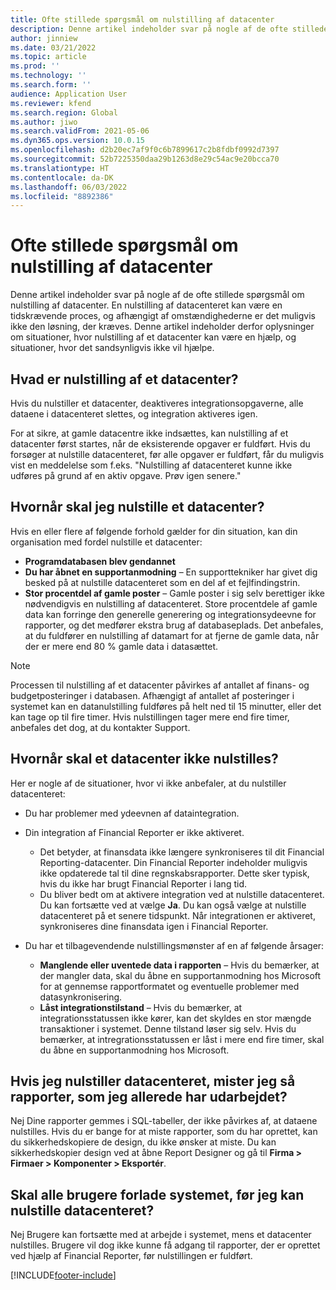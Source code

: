 ```yaml
---
title: Ofte stillede spørgsmål om nulstilling af datacenter
description: Denne artikel indeholder svar på nogle af de ofte stillede spørgsmål om nulstilling af datacenter.
author: jinniew
ms.date: 03/21/2022
ms.topic: article
ms.prod: ''
ms.technology: ''
ms.search.form: ''
audience: Application User
ms.reviewer: kfend
ms.search.region: Global
ms.author: jiwo
ms.search.validFrom: 2021-05-06
ms.dyn365.ops.version: 10.0.15
ms.openlocfilehash: d2b20ec7af9f0c6b7899617c2b8fdbf0992d7397
ms.sourcegitcommit: 52b7225350daa29b1263d8e29c54ac9e20bcca70
ms.translationtype: HT
ms.contentlocale: da-DK
ms.lasthandoff: 06/03/2022
ms.locfileid: "8892386"
---
```

# <a name="data-mart-resets-faq"></a>Ofte stillede spørgsmål om nulstilling af datacenter

Denne artikel indeholder svar på nogle af de ofte stillede spørgsmål om nulstilling af datacenter. En nulstilling af datacenteret kan være en tidskrævende proces, og afhængigt af omstændighederne er det muligvis ikke den løsning, der kræves. Denne artikel indeholder derfor oplysninger om situationer, hvor nulstilling af et datacenter kan være en hjælp, og situationer, hvor det sandsynligvis ikke vil hjælpe.

## <a name="what-is-a-data-mart-reset"></a>Hvad er nulstilling af et datacenter?

Hvis du nulstiller et datacenter, deaktiveres integrationsopgaverne, alle dataene i datacenteret slettes, og integration aktiveres igen.

For at sikre, at gamle datacentre ikke indsættes, kan nulstilling af et datacenter først startes, når de eksisterende opgaver er fuldført. Hvis du forsøger at nulstille datacenteret, før alle opgaver er fuldført, får du muligvis vist en meddelelse som f.eks. "Nulstilling af datacenteret kunne ikke udføres på grund af en aktiv opgave. Prøv igen senere."

## <a name="when-do-i-have-to-do-a-data-mart-reset"></a>Hvornår skal jeg nulstille et datacenter?

Hvis en eller flere af følgende forhold gælder for din situation, kan din organisation med fordel nulstille et datacenter:

- **Programdatabasen blev gendannet**
- **Du har åbnet en supportanmodning** – En supporttekniker har givet dig besked på at nulstille datacenteret som en del af et fejlfindingstrin.
- **Stor procentdel af gamle poster** – Gamle poster i sig selv berettiger ikke nødvendigvis en nulstilling af datacenteret. Store procentdele af gamle data kan forringe den generelle generering og integrationsydeevne for rapporter, og det medfører ekstra brug af databaseplads. Det anbefales, at du fuldfører en nulstilling af datamart for at fjerne de gamle data, når der er mere end 80 % gamle data i datasættet.
 
> [!NOTE]
> Processen til nulstilling af et datacenter påvirkes af antallet af finans- og budgetposteringer i databasen. Afhængigt af antallet af posteringer i systemet kan en datanulstilling fuldføres på helt ned til 15 minutter, eller det kan tage op til fire timer. Hvis nulstillingen tager mere end fire timer, anbefales det dog, at du kontakter Support.
 
## <a name="when-is-a-data-mart-reset-inappropriate"></a>Hvornår skal et datacenter ikke nulstilles?

Her er nogle af de situationer, hvor vi ikke anbefaler, at du nulstiller datacenteret:

- Du har problemer med ydeevnen af dataintegration.
- Din integration af Financial Reporter er ikke aktiveret. 

    - Det betyder, at finansdata ikke længere synkroniseres til dit Financial Reporting-datacenter. Din Financial Reporter indeholder muligvis ikke opdaterede tal til dine regnskabsrapporter. Dette sker typisk, hvis du ikke har brugt Financial Reporter i lang tid.
    - Du bliver bedt om at aktivere integration ved at nulstille datacenteret. Du kan fortsætte ved at vælge **Ja**. Du kan også vælge at nulstille datacenteret på et senere tidspunkt. Når integrationen er aktiveret, synkroniseres dine finansdata igen i Financial Reporter. 
- Du har et tilbagevendende nulstillingsmønster af en af følgende årsager:

    - **Manglende eller uventede data i rapporten** – Hvis du bemærker, at der mangler data, skal du åbne en supportanmodning hos Microsoft for at gennemse rapportformatet og eventuelle problemer med datasynkronisering.
    - **Låst integrationstilstand** – Hvis du bemærker, at integrationsstatussen ikke kører, kan det skyldes en stor mængde transaktioner i systemet. Denne tilstand løser sig selv. Hvis du bemærker, at intregrationsstatussen er låst i mere end fire timer, skal du åbne en supportanmodning hos Microsoft. 
   
## <a name="if-i-reset-the-data-mart-will-i-lose-reports-that-ive-already-designed"></a>Hvis jeg nulstiller datacenteret, mister jeg så rapporter, som jeg allerede har udarbejdet?

Nej Dine rapporter gemmes i SQL-tabeller, der ikke påvirkes af, at dataene nulstilles. Hvis du er bange for at miste rapporter, som du har oprettet, kan du sikkerhedskopiere de design, du ikke ønsker at miste. Du kan sikkerhedskopier design ved at åbne Report Designer og gå til **Firma \> Firmaer \> Komponenter \> Eksportér**.
 
## <a name="do-all-users-have-to-exit-the-system-before-i-can-reset-the-data-mart"></a>Skal alle brugere forlade systemet, før jeg kan nulstille datacenteret?

Nej Brugere kan fortsætte med at arbejde i systemet, mens et datacenter nulstilles. Brugere vil dog ikke kunne få adgang til rapporter, der er oprettet ved hjælp af Financial Reporter, før nulstillingen er fuldført.

[!INCLUDE[footer-include](../../../includes/footer-banner.md)]
